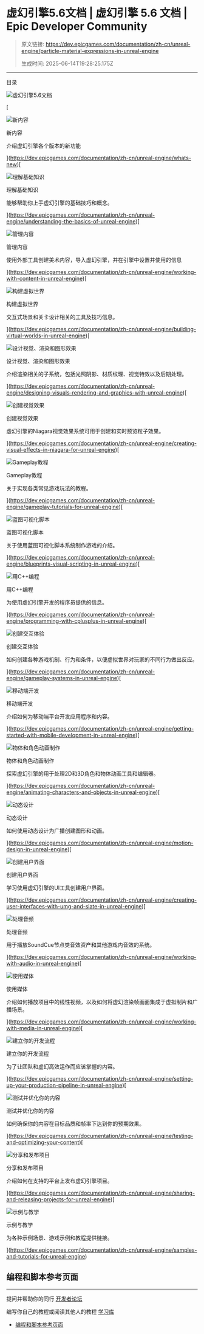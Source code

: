 # 虚幻引擎5.6文档 | 虚幻引擎 5.6 文档 | Epic Developer Community

> 原文链接: https://dev.epicgames.com/documentation/zh-cn/unreal-engine/particle-material-expressions-in-unreal-engine
> 
> 生成时间: 2025-06-14T19:28:25.175Z

---

目录

![虚幻引擎5.6文档](https://dev.epicgames.com/community/api/documentation/image/f160e66a-4d40-4507-84bf-2e4e25c92660?resizing_type=fill&width=1920&height=335)

[

![新内容](https://dev.epicgames.com/community/api/documentation/image/00e11713-e172-491b-9c6a-5548b65fcce6?resizing_type=fit&width=640&height=640)

新内容

介绍虚幻引擎各个版本的新功能





](https://dev.epicgames.com/documentation/zh-cn/unreal-engine/whats-new)[

![理解基础知识](https://dev.epicgames.com/community/api/documentation/image/e2813097-11a1-4faa-bead-71ca530b33ad?resizing_type=fit&width=640&height=640)

理解基础知识

能够帮助你上手虚幻引擎的基础技巧和概念。





](https://dev.epicgames.com/documentation/zh-cn/unreal-engine/understanding-the-basics-of-unreal-engine)[

![管理内容](https://dev.epicgames.com/community/api/documentation/image/5d9325be-28f8-493a-abaa-a852cfdb9600?resizing_type=fit&width=640&height=640)

管理内容

使用外部工具创建美术内容，导入虚幻引擎，并在引擎中设置并使用的信息





](https://dev.epicgames.com/documentation/zh-cn/unreal-engine/working-with-content-in-unreal-engine)[

![构建虚拟世界](https://dev.epicgames.com/community/api/documentation/image/909537d2-ae94-4cbe-bd68-aa20e54a5a55?resizing_type=fit&width=640&height=640)

构建虚拟世界

交互式场景和关卡设计相关的工具及技巧信息。





](https://dev.epicgames.com/documentation/zh-cn/unreal-engine/building-virtual-worlds-in-unreal-engine)[

![设计视觉、渲染和图形效果](https://dev.epicgames.com/community/api/documentation/image/c3f84596-e583-408d-89c9-4a797dfa3e0a?resizing_type=fit&width=640&height=640)

设计视觉、渲染和图形效果

介绍渲染相关的子系统，包括光照阴影、材质纹理、视觉特效以及后期处理。





](https://dev.epicgames.com/documentation/zh-cn/unreal-engine/designing-visuals-rendering-and-graphics-with-unreal-engine)[

![创建视觉效果](https://dev.epicgames.com/community/api/documentation/image/19dab511-9b5c-4eb2-b8bd-199fb41c7e81?resizing_type=fit&width=640&height=640)

创建视觉效果

虚幻引擎的Niagara视觉效果系统可用于创建和实时预览粒子效果。





](https://dev.epicgames.com/documentation/zh-cn/unreal-engine/creating-visual-effects-in-niagara-for-unreal-engine)[

![Gameplay教程](https://dev.epicgames.com/community/api/documentation/image/5f744580-3c8f-4a4c-b50d-92ce1643d6b6?resizing_type=fit&width=640&height=640)

Gameplay教程

关于实现各类常见游戏玩法的教程。





](https://dev.epicgames.com/documentation/zh-cn/unreal-engine/gameplay-tutorials-for-unreal-engine)[

![蓝图可视化脚本](https://dev.epicgames.com/community/api/documentation/image/a7cce2f7-f09a-4340-b3f4-2a5d4823bc46?resizing_type=fit&width=640&height=640)

蓝图可视化脚本

关于使用蓝图可视化脚本系统制作游戏的介绍。





](https://dev.epicgames.com/documentation/zh-cn/unreal-engine/blueprints-visual-scripting-in-unreal-engine)[

![用C++编程](https://dev.epicgames.com/community/api/documentation/image/e62ed1a7-b25b-4016-b694-52c264e86e6b?resizing_type=fit&width=640&height=640)

用C++编程

为使用虚幻引擎开发的程序员提供的信息。





](https://dev.epicgames.com/documentation/zh-cn/unreal-engine/programming-with-cplusplus-in-unreal-engine)[

![创建交互体验](https://dev.epicgames.com/community/api/documentation/image/0eda86f3-ba7f-4874-8cc5-635e5528cabf?resizing_type=fit&width=640&height=640)

创建交互体验

如何创建各种游戏机制、行为和条件，以便虚拟世界对玩家的不同行为做出反应。





](https://dev.epicgames.com/documentation/zh-cn/unreal-engine/gameplay-systems-in-unreal-engine)[

![移动端开发](https://dev.epicgames.com/community/api/documentation/image/c4115781-264f-4e89-ab6c-0b2a369aa246?resizing_type=fit&width=640&height=640)

移动端开发

介绍如何为移动端平台开发应用程序和内容。





](https://dev.epicgames.com/documentation/zh-cn/unreal-engine/getting-started-with-mobile-development-in-unreal-engine)[

![物体和角色动画制作](https://dev.epicgames.com/community/api/documentation/image/3124bb09-d7f4-43ba-a393-a64b874c47b9?resizing_type=fit&width=640&height=640)

物体和角色动画制作

探索虚幻引擎的用于处理2D和3D角色和物体动画工具和编辑器。





](https://dev.epicgames.com/documentation/zh-cn/unreal-engine/animating-characters-and-objects-in-unreal-engine)[

![动态设计](https://dev.epicgames.com/community/api/documentation/image/994cc226-7cb9-475a-9822-abad10f26d01?resizing_type=fit&width=640&height=640)

动态设计

如何使用动态设计为广播创建图形和动画。





](https://dev.epicgames.com/documentation/zh-cn/unreal-engine/motion-design-in-unreal-engine)[

![创建用户界面](https://dev.epicgames.com/community/api/documentation/image/c8da64c0-86ce-4407-998b-c3093c1e2b46?resizing_type=fit&width=640&height=640)

创建用户界面

学习使用虚幻引擎的UI工具创建用户界面。





](https://dev.epicgames.com/documentation/zh-cn/unreal-engine/creating-user-interfaces-with-umg-and-slate-in-unreal-engine)[

![处理音频](https://dev.epicgames.com/community/api/documentation/image/ba42c917-636d-40f2-ad09-d570fa3a81bb?resizing_type=fit&width=640&height=640)

处理音频

用于播放SoundCue节点类音效资产和其他游戏内音效的系统。





](https://dev.epicgames.com/documentation/zh-cn/unreal-engine/working-with-audio-in-unreal-engine)[

![使用媒体](https://dev.epicgames.com/community/api/documentation/image/6d721253-d757-4747-b198-db9d0e1be515?resizing_type=fit&width=640&height=640)

使用媒体

介绍如何播放项目中的线性视频，以及如何将虚幻渲染帧画面集成于虚拟制片和广播场景。





](https://dev.epicgames.com/documentation/zh-cn/unreal-engine/working-with-media-in-unreal-engine)[

![建立你的开发流程](https://dev.epicgames.com/community/api/documentation/image/133895fd-502f-4752-8248-6fc0ef6c20a1?resizing_type=fit&width=640&height=640)

建立你的开发流程

为了让团队和虚幻高效运作而应该掌握的内容。





](https://dev.epicgames.com/documentation/zh-cn/unreal-engine/setting-up-your-production-pipeline-in-unreal-engine)[

![测试并优化你的内容](https://dev.epicgames.com/community/api/documentation/image/08e147b7-4ad0-4a64-9a37-0d05286faa85?resizing_type=fit&width=640&height=640)

测试并优化你的内容

如何确保你的内容在目标品质和帧率下达到你的预期效果。





](https://dev.epicgames.com/documentation/zh-cn/unreal-engine/testing-and-optimizing-your-content)[

![分享和发布项目](https://dev.epicgames.com/community/api/documentation/image/0a4358f4-f9d3-4663-9bf9-5476f64cd3da?resizing_type=fit&width=640&height=640)

分享和发布项目

介绍如何在支持的平台上发布虚幻引擎项目。





](https://dev.epicgames.com/documentation/zh-cn/unreal-engine/sharing-and-releasing-projects-for-unreal-engine)[

![示例与教学](https://dev.epicgames.com/community/api/documentation/image/bea1bf2f-50ab-4f66-a4e2-d7c116b54675?resizing_type=fit&width=640&height=640)

示例与教学

为各种示例场景、游戏示例和教程提供链接。





](https://dev.epicgames.com/documentation/zh-cn/unreal-engine/samples-and-tutorials-for-unreal-engine)

## 编程和脚本参考页面

* * *

提问并帮助你的同行 [开发者论坛](https://forums.unrealengine.com/categories?tag=unreal-engine)

编写你自己的教程或阅读其他人的教程 [学习库](https://dev.epicgames.com/community/unreal-engine/learning)

-   [编程和脚本参考页面](/documentation/zh-cn/unreal-engine/unreal-engine-5-6-documentation#programming-and-scripting-reference)